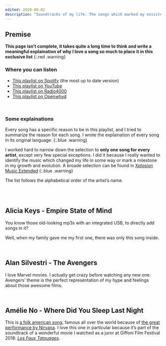 ```yaml
---
edited: 2020-08-02
description: "Soundtracks of my life. The songs which marked my exsistence and made me who I am."
---
```


## Premise

**This page isn’t complete, it takes quite a long time to think and write a meaningful explaination of why I love a song so much to place it in this exclusive list**
{:.red .warning}

### Where you can listen

- [This playlist on Spotify](https://open.spotify.com/playlist/5BlTNSfjxRYrJ2nJ9dl9WX?si=rlNswiriSBWCLJQOdEuZ-w) (the most up to date version)
- [This playlist on YouTube](https://www.youtube.com/playlist?list=PL4Ag6Ba3_trc0x1jJoXlJ2y2dNYH_jPR_)
- [This playlist on Radio4000](https://radio4000.com/xplosionmind)
- [This playlist on Openwhyd](https://openwhyd.org/u/5f26be00b484e4fd9104af08/playlist/0)

<br />

### Some explainations

Every song has a specific reason to be in this playlist, and I tried to summarize the reason for each song. I wrote the explaination of every song in its original language.
{:.blue .warning}

I worked hard to narrow down the selection to **only one song for every artist**, except very few special exceptions. I did it because I really wanted to identify the music which changed my life in some way or mark a milestone in my growth and evolution. A broade selection can be found in [Xplosion Music Extended](https://open.spotify.com/playlist/3R9f7tk3sIFK7o0xBkLnIR?si=0J1rFLKYRGe7PwrrTy5J9g)
{:.blue .warning}

The list follows the alphabetical order of the artist’s name.

<br />
<br />

## Alicia Keys - Empire State of Mind

You know those old-looking mp3s with an integrated USB, to directly add songs in it?

Well, when my family gave me my first one, there was only this song inside.

<br />

## Alan Silvestri - The Avengers

I love Marvel movies. I actually get crazy before watching any new one. Avengers’ theme is the perfect representation of my hype and feelings about those awesome films.

<br />

## Amélie No - Where Did You Sleep Last Night

This is [a folk american song](https://en.wikipedia.org/wiki/In_the_Pines), famous all over the world because of [the great performance by Nirvana](https://youtu.be/hEMm7gxBYSc). I love this one in particular because it’s part of the soundtrack of a wonderful movie I watched as a juror at Giffoni Film Festival 2018: [*Les Faux Tatouages*](https://www.giffonifilmfestival.it/sezioni-film-2018/4267-fake-tattoos.html).
